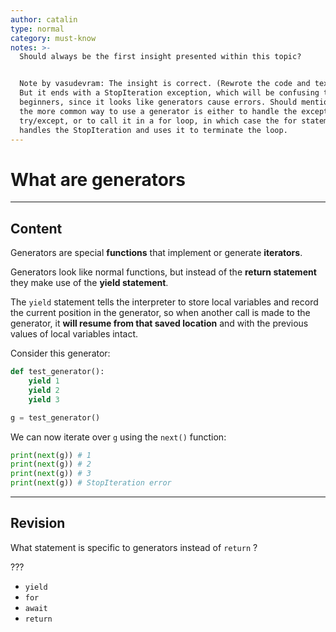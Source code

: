 ```yaml
---
author: catalin
type: normal
category: must-know
notes: >-
  Should always be the first insight presented within this topic?


  Note by vasudevram: The insight is correct. (Rewrote the code and text a bit.)
  But it ends with a StopIteration exception, which will be confusing to
  beginners, since it looks like generators cause errors. Should mention that
  the more common way to use a generator is either to handle the exception via
  try/except, or to call it in a for loop, in which case the for statement
  handles the StopIteration and uses it to terminate the loop.
---
```


# What are generators


---

## Content

Generators are special **functions** that implement or generate **iterators**. 

Generators look like normal functions, but instead of the **return statement** they make use of the **yield statement**.

The `yield` statement tells the interpreter to store local variables and record the current position in the generator, so when another call is made to the generator, it **will resume from that saved location** and with the previous values of local variables intact.

Consider this generator:

```python
def test_generator():
    yield 1
    yield 2
    yield 3

g = test_generator()

```

We can now iterate over `g` using the `next()` function:

```python
print(next(g)) # 1
print(next(g)) # 2
print(next(g)) # 3
print(next(g)) # StopIteration error
```


---

## Revision

What statement is specific to generators instead of `return` ?

???

- `yield`
- `for`
- `await`
- `return`
